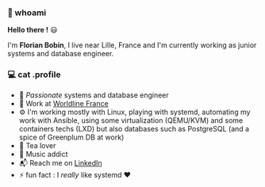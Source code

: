 ### :floppy_disk: whoami

**Hello there !** :smiley:

I'm **Florian Bobin**, I live near Lille, France and I'm currently working as junior systems and database engineer.

### :computer: cat .profile

* :construction_worker: *Passionate* systems and database engineer
* :office: Work at [Worldline France](https://fr.worldline.com/fr/home.html)
* :gear: I'm working mostly with Linux, playing with systemd, automating my work with Ansible, using some virtualization (QEMU/KVM) and some containers techs (LXD) but also databases such as PostgreSQL (and a spice of Greenplum DB at work)
* :tea: Tea lover
* :musical_note: Music addict
* :mailbox_with_mail: Reach me on [LinkedIn](https://www.linkedin.com/in/florian-bobin/)
* :zap: fun fact : I *really* like systemd :hearts:

<!--
**ruskofd/ruskofd** is a ✨ _special_ ✨ repository because its `README.md` (this file) appears on your GitHub profile.

Here are some ideas to get you started:

- 🔭 I’m currently working on ...
- 🌱 I’m currently learning ...
- 👯 I’m looking to collaborate on ...
- 🤔 I’m looking for help with ...
- 💬 Ask me about ...
- 📫 How to reach me: ...
- 😄 Pronouns: ...
- ⚡ Fun fact: ...
-->
